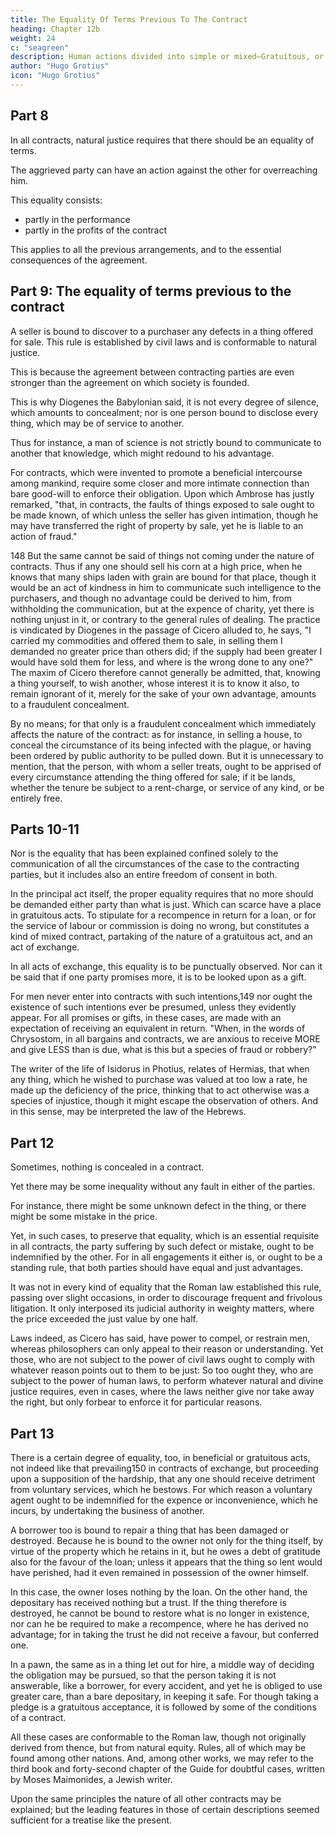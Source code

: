 ```yaml
---
title: The Equality Of Terms Previous To The Contract
heading: Chapter 12b
weight: 24
c: "seagreen"
description: Human actions divided into simple or mixed—Gratuitous, or accompanied with mutual obligation—Acts by way of exchange, adjustment of what is to be given or done.
author: "Hugo Grotius"
icon: "Hugo Grotius"
---
```



## Part 8

In all contracts, natural justice requires that there should be an equality of terms. 

The aggrieved party can have an action against the other for overreaching him. 

This equality consists:
- partly in the performance
- partly in the profits of the contract

This applies to all the previous arrangements, and to the essential consequences of the agreement.


## Part 9: The equality of terms previous to the contract

A seller is bound to discover to a purchaser any defects in a thing offered for sale. This rule is established by civil laws and is conformable to natural justice. 

This is because the agreement between contracting parties are even stronger than the agreement on which society is founded. 

This is why Diogenes the Babylonian said, it is not every degree of silence, which amounts to concealment; nor is one person bound to disclose every thing, which may be of service to another. 

Thus for instance, a man of science is not strictly bound to communicate to another that knowledge, which might redound to his advantage. 

For contracts, which were invented to promote a beneficial intercourse among mankind, require some closer and more intimate connection than bare good-will to enforce their obligation. Upon which Ambrose has justly remarked, "that, in contracts, the faults of things exposed to sale ought to be made known, of which unless the seller has given intimation, though he may have transferred the right of property by sale, yet he is liable to an action of fraud."

148 But the same cannot be said of things not coming under the nature of contracts. Thus if any one should sell his corn at a high price, when he knows that many ships laden with grain are bound for that place, though it would be an act of kindness in him to communicate such intelligence to the purchasers, and though no advantage could be derived to him, from withholding the communication, but at the expence of charity, yet there is nothing unjust in it, or contrary to the general rules of dealing. The practice is vindicated by Diogenes in the passage of Cicero alluded to, he says, "I carried my commodities and offered them to sale, in selling them I demanded no greater price than others did; if the supply had been greater I would have sold them for less, and where is the wrong done to any one?" The maxim of Cicero therefore cannot generally be admitted, that, knowing a thing yourself, to wish another, whose interest it is to know it also, to remain ignorant of it, merely for the sake of your own advantage, amounts to a fraudulent concealment. 

By no means; for that only is a fraudulent concealment which immediately affects the nature of the contract: as for instance, in selling a house, to conceal the circumstance of its being infected with the plague, or having been ordered by public authority to be pulled down. But it is unnecessary to mention, that the person, with whom a seller treats, ought to be apprised of every circumstance attending the thing offered for sale; if it be lands, whether the tenure be subject to a rent-charge, or service of any kind, or be entirely free.

## Parts 10-11

Nor is the equality that has been explained confined solely to the communication of all the circumstances of the case to the contracting parties, but it includes also an entire freedom of consent in both.

In the principal act itself, the proper equality requires that no more should be demanded either party than what is just. Which can scarce have a place in gratuitous acts. To stipulate for a recompence in return for a loan, or for the service of labour or commission is doing no wrong, but constitutes a kind of mixed contract, partaking of the nature of a gratuitous act, and an act of exchange. 

In all acts of exchange, this equality is to be punctually observed. Nor can it be said that if one party promises more, it is to be looked upon as a gift. 

For men never enter into contracts with such intentions,149 nor ought the existence of such intentions ever be presumed, unless they evidently appear. For all promises or gifts, in these cases, are made with an expectation of receiving an equivalent in return. "When, in the words of Chrysostom, in all bargains and contracts, we are anxious to receive MORE and give LESS than is due, what is this but a species of fraud or robbery?" 

The writer of the life of Isidorus in Photius, relates of Hermias, that when any thing, which he wished to purchase was valued at too low a rate, he made up the deficiency of the price, thinking that to act otherwise was a species of injustice, though it might escape the observation of others. And in this sense, may be interpreted the law of the Hebrews.

## Part 12

<!-- There remains another degree of equality to be considered, arising out of the following case. It may happen in contracts that although  -->

Sometimes, nothing is concealed in a contract. 
<!-- , which ought to be made known, nor more exacted or taken by one party than is due,  -->

Yet there may be some inequality without any fault in either of the parties. 

For instance, there might be some unknown defect in the thing, or there might be some mistake in the price. 

Yet, in such cases, to preserve that equality, which is an essential requisite in all contracts, the party suffering by such defect or mistake, ought to be indemnified by the other. For in all engagements it either is, or ought to be a standing rule, that both parties should have equal and just advantages.

It was not in every kind of equality that the Roman law established this rule, passing over slight occasions, in order to discourage frequent and frivolous litigation. It only interposed its judicial authority in weighty matters, where the price exceeded the just value by one half. 

Laws indeed, as Cicero has said, have power to compel, or restrain men, whereas philosophers can only appeal to their reason or understanding. Yet those, who are not subject to the power of civil laws ought to comply with whatever reason points out to them to be just: So too ought they, who are subject to the power of human laws, to perform whatever natural and divine justice requires, even in cases, where the laws neither give nor take away the right, but only forbear to enforce it for particular reasons.


## Part 13

There is a certain degree of equality, too, in beneficial or gratuitous acts, not indeed like that prevailing150 in contracts of exchange, but proceeding upon a supposition of the hardship, that any one should receive detriment from voluntary services, which he bestows. For which reason a voluntary agent ought to be indemnified for the expence or inconvenience, which he incurs, by undertaking the business of another. 

A borrower too is bound to repair a thing that has been damaged or destroyed. Because he is bound to the owner not only for the thing itself, by virtue of the property which he retains in it, but he owes a debt of gratitude also for the favour of the loan; unless it appears that the thing so lent would have perished, had it even remained in possession of the owner himself. 

In this case, the owner loses nothing by the loan. On the other hand, the depositary has received nothing but a trust. If the thing therefore is destroyed, he cannot be bound to restore what is no longer in existence, nor can he be required to make a recompence, where he has derived no advantage; for in taking the trust he did not receive a favour, but conferred one. 

In a pawn, the same as in a thing let out for hire, a middle way of deciding the obligation may be pursued, so that the person taking it is not answerable, like a borrower, for every accident, and yet he is obliged to use greater care, than a bare depositary, in keeping it safe. For though taking a pledge is a gratuitous acceptance, it is followed by some of the conditions of a contract. 

All these cases are conformable to the Roman law, though not originally derived from thence, but from natural equity. Rules, all of which may be found among other nations. And, among other works, we may refer to the third book and forty-second chapter of the Guide for doubtful cases, written by Moses Maimonides, a Jewish writer.

Upon the same principles the nature of all other contracts may be explained; but the leading features in those of certain descriptions seemed sufficient for a treatise like the present.
